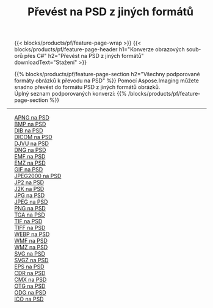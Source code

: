 ﻿---
title: Převést na PSD z jiných formátů 
weight: 3920
url: /cs/net/conversion/to/psd 
lang: cs
langdirlevel: 2
locales: zh-hans,ja,it,ru,de,es,fr,nl,id,lt,pl,pt,vi,tr,ko,zh-hant,ar,hi,th,sv,cs,uk,he
description: Pomocí Aspose.Imaging můžete snadno převést na PSD z jiných formátů
---

{{< blocks/products/pf/feature-page-wrap >}}
{{< blocks/products/pf/feature-page-header h1="Konverze obrazových souborů přes C#" h2="Převést na PSD z jiných formátů" downloadText="Stažení" >}}


{{% blocks/products/pf/feature-page-section  h2="Všechny podporované formáty obrázků k převodu na PSD" %}}
Pomocí Aspose.Imaging můžete snadno převést do formátu PSD z jiných formátů obrázků.
<br/>
Úplný seznam podporovaných konverzí:
{{% /blocks/products/pf/feature-page-section %}}
<div class="container-fluid productfamilypage bg-gray">
    <div class="convertypes bg-gray agp-content section">
        <div class="container">
		<hr style="margin-left:-20px;"/>
		<div class="row other-converters">
		    <div class='col-md-2 other-converter remove-lp remove-rp'><a href="/imaging/cs/net/conversion/apng-to-psd" >APNG na PSD</a></div>
<div class='col-md-2 other-converter remove-lp remove-rp'><a href="/imaging/cs/net/conversion/bmp-to-psd" >BMP na PSD</a></div>
<div class='col-md-2 other-converter remove-lp remove-rp'><a href="/imaging/cs/net/conversion/dib-to-psd" >DIB na PSD</a></div>
<div class='col-md-2 other-converter remove-lp remove-rp'><a href="/imaging/cs/net/conversion/dicom-to-psd" >DICOM na PSD</a></div>
<div class='col-md-2 other-converter remove-lp remove-rp'><a href="/imaging/cs/net/conversion/djvu-to-psd" >DJVU na PSD</a></div>
<div class='col-md-2 other-converter remove-lp remove-rp'><a href="/imaging/cs/net/conversion/dng-to-psd" >DNG na PSD</a></div>
<div class='col-md-2 other-converter remove-lp remove-rp'><a href="/imaging/cs/net/conversion/emf-to-psd" >EMF na PSD</a></div>
<div class='col-md-2 other-converter remove-lp remove-rp'><a href="/imaging/cs/net/conversion/emz-to-psd" >EMZ na PSD</a></div>
<div class='col-md-2 other-converter remove-lp remove-rp'><a href="/imaging/cs/net/conversion/gif-to-psd" >GIF na PSD</a></div>
<div class='col-md-2 other-converter remove-lp remove-rp'><a href="/imaging/cs/net/conversion/jpeg2000-to-psd" >JPEG2000 na PSD</a></div>
<div class='col-md-2 other-converter remove-lp remove-rp'><a href="/imaging/cs/net/conversion/jp2-to-psd" >JP2 na PSD</a></div>
<div class='col-md-2 other-converter remove-lp remove-rp'><a href="/imaging/cs/net/conversion/j2k-to-psd" >J2K na PSD</a></div>
<div class='col-md-2 other-converter remove-lp remove-rp'><a href="/imaging/cs/net/conversion/jpg-to-psd" >JPG na PSD</a></div>
<div class='col-md-2 other-converter remove-lp remove-rp'><a href="/imaging/cs/net/conversion/jpeg-to-psd" >JPEG na PSD</a></div>
<div class='col-md-2 other-converter remove-lp remove-rp'><a href="/imaging/cs/net/conversion/png-to-psd" >PNG na PSD</a></div>
<div class='col-md-2 other-converter remove-lp remove-rp'><a href="/imaging/cs/net/conversion/tga-to-psd" >TGA na PSD</a></div>
<div class='col-md-2 other-converter remove-lp remove-rp'><a href="/imaging/cs/net/conversion/tif-to-psd" >TIF na PSD</a></div>
<div class='col-md-2 other-converter remove-lp remove-rp'><a href="/imaging/cs/net/conversion/tiff-to-psd" >TIFF na PSD</a></div>
<div class='col-md-2 other-converter remove-lp remove-rp'><a href="/imaging/cs/net/conversion/webp-to-psd" >WEBP na PSD</a></div>
<div class='col-md-2 other-converter remove-lp remove-rp'><a href="/imaging/cs/net/conversion/wmf-to-psd" >WMF na PSD</a></div>
<div class='col-md-2 other-converter remove-lp remove-rp'><a href="/imaging/cs/net/conversion/wmz-to-psd" >WMZ na PSD</a></div>
<div class='col-md-2 other-converter remove-lp remove-rp'><a href="/imaging/cs/net/conversion/svg-to-psd" >SVG na PSD</a></div>
<div class='col-md-2 other-converter remove-lp remove-rp'><a href="/imaging/cs/net/conversion/svgz-to-psd" >SVGZ na PSD</a></div>
<div class='col-md-2 other-converter remove-lp remove-rp'><a href="/imaging/cs/net/conversion/eps-to-psd" >EPS na PSD</a></div>
<div class='col-md-2 other-converter remove-lp remove-rp'><a href="/imaging/cs/net/conversion/cdr-to-psd" >CDR na PSD</a></div>
<div class='col-md-2 other-converter remove-lp remove-rp'><a href="/imaging/cs/net/conversion/cmx-to-psd" >CMX na PSD</a></div>
<div class='col-md-2 other-converter remove-lp remove-rp'><a href="/imaging/cs/net/conversion/otg-to-psd" >OTG na PSD</a></div>
<div class='col-md-2 other-converter remove-lp remove-rp'><a href="/imaging/cs/net/conversion/odg-to-psd" >ODG na PSD</a></div>
<div class='col-md-2 other-converter remove-lp remove-rp'><a href="/imaging/cs/net/conversion/ico-to-psd" >ICO na PSD</a></div>
                </div>
        </div>
    </div>
</div>
<br/>

